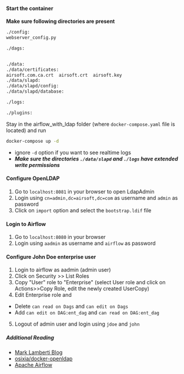
#### Start the container
**Make sure following directories are present**
```bash
./config:
webserver_config.py

./dags:


./data:
./data/certificates:
airsoft.com.ca.crt  airsoft.crt  airsoft.key
./data/slapd:
./data/slapd/config:
./data/slapd/database:

./logs:

./plugins:
```
Stay in the airflow_with_ldap folder (where `docker-compose.yaml` file is located) and run
```bash
docker-compose up -d
```
* ignore `-d` option if you want to see realtime logs
* ***Make sure the directories `./data/slapd` and `./logs` have extended write permissions***

#### Configure OpenLDAP
1. Go to `localhost:8081` in your browser to open LdapAdmin
2. Login using `cn=admin,dc=airsoft,dc=com` as username and `admin` as password
3. Click on `import` option and select the `bootstrap.ldif` file

#### Login to Airflow
1. Go to `localhost:8080` in your browser
2. Login using `aadmin` as username and `airflow` as password

#### Configure John Doe enterprise user
1. Login to airflow as aadmin (admin user)
2. Click on Security >> List Roles
3. Copy "User" role to "Enterprise" (select User role and click on Actions>>Copy Role, edit the newly created UserCopy)
4. Edit Enterprise role and 
  - Delete `can read on Dags` and `can edit on Dags`
  - Add `can edit on DAG:ent_dag` and `can read on DAG:ent_dag`
5. Logout of admin user and login using `jdoe` and `john`

##### Additional Reading
- [Mark Lamberti Blog](https://www.notion.so/Airflow-with-LDAP-in-10-mins-cbcbe5690d3648f48ee7e8ca45cb755f#26bcef44783e40efa49aa2aca5b45716)
- [osixia/docker-openldap](https://github.com/osixia/docker-openldap)
- [Apache Airflow](https://airflow.apache.org/docs/apache-airflow/stable/start/docker.html)
